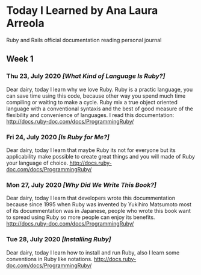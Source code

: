 # Today I Learned by Ana Laura Arreola

Ruby and Rails official documentation reading personal journal

## Week 1

### Thu 23, July 2020 *[What Kind of Language Is Ruby?]*
Dear dairy, today I learn why we love Ruby. 
Ruby is a practic language, you can save time using this code, because other way you spend much time compiling or waiting to make a cycle. Ruby mix a true object oriented language with a conventional syntaxis and the best of good measure of the flexibility and convenience of languages.
I read this documentation: 
http://docs.ruby-doc.com/docs/ProgrammingRuby/

### Fri 24, July 2020 *[Is Ruby for Me?]*
Dear dairy, today I learn that maybe Ruby its not for everyone but its applicability make possible to create great things and you will made of Ruby your language of choice.
http://docs.ruby-doc.com/docs/ProgrammingRuby/

### Mon 27, July 2020 *[Why Did We Write This Book?]*
Dear dairy, today I learn that developers wrote this docummentation because since 1995 when Ruby was invented by Yukihiro Matsumoto most of its docummentation was in Japanese, people who wrote this book want to spread using Ruby so  more people can enjoy its benefits.
http://docs.ruby-doc.com/docs/ProgrammingRuby/

### Tue 28, July 2020 *[Installing Ruby]*
Dear dairy, today I learn how to install and run Ruby, also I learn some conventions in Ruby like notations. 
http://docs.ruby-doc.com/docs/ProgrammingRuby/